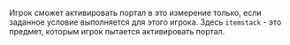 Игрок сможет активировать портал в это измерение только, если заданное условие выполняется для этого игрока.
Здесь `itemstack` - это предмет, которым игрок пытается активировать портал.